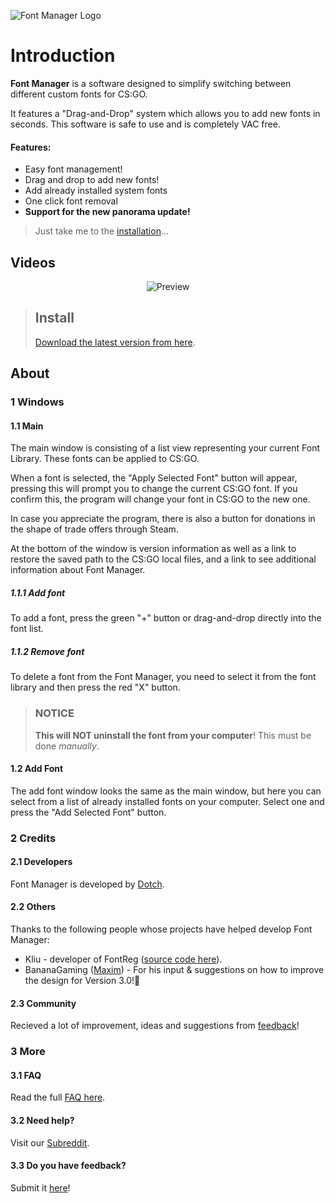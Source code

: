 ![Font Manager Logo](https://github.com/WilliamRagstad/Font-Manager/raw/master/CSGO%20Font%20Manager/Resources/fontmanager.png?raw=true)

# Introduction

**Font Manager** is a software designed to simplify switching between different custom fonts for CS:GO.

It features a "Drag-and-Drop" system which allows you to add new fonts in seconds. This software is safe to use and is completely VAC free.

#### Features:

- Easy font management!
- Drag and drop  to add new fonts! 
- Add already installed system fonts
- One click font removal 
- **Support for the new panorama update!**

>  Just take me to the [installation](#Install)...

## Videos

<div align=center>

<!--[![BananaGaming](https://img.youtube.com/vi/3xToNTtdmME/0.jpg)](https://www.youtube.com/watch?v=3xToNTtdmME)-->

![Preview](https://owo.sh/5a5i99D.png)

</div>




> ## Install
> [Download the latest version from here](https://github.com/Wickedlizerd/Font-Manager/releases ).






## About

### 1 Windows

#### 1.1 Main

The main window is consisting of a list view representing your current Font Library. These fonts can be applied to CS:GO.

When a font is selected, the "Apply Selected Font" button will appear, pressing this will prompt you to change the current CS:GO font. If you confirm this, the program will change your font in CS:GO to the new one.

In case you appreciate the program, there is also a button for donations in the shape of trade offers through Steam. 

At the bottom of the window is version information as well as a link to restore the saved path to the CS:GO local files, and a link to see additional information about Font Manager.

##### 1.1.1 Add font

 To add a font, press the green "+" button or drag-and-drop directly into the font list. 

##### 1.1.2 Remove font

 To delete a font from the Font Manager, you need to select it from the font library and then press the red "X" button. 

> ### NOTICE
> **This will NOT uninstall the font from your computer**! This must be done *manually*.

#### 1.2 Add Font

The add font window looks the same as the main window, but here you can select from a list of already installed fonts on your computer. Select one and press the "Add Selected Font" button.

### 2 Credits

#### 2.1 Developers

Font Manager is developed by [Dotch](https://twitter.com/WilliamRagstad).

#### 2.2 Others

Thanks to the following people whose
projects have helped develop Font Manager:

- Kliu - developer of FontReg ([source code here](http://code.kliu.org/misc/fontreg/)).
- BananaGaming ([Maxim](https://twitter.com/BananaGamingCS)) - For his input & suggestions on how to improve the design for Version 3.0!🎉

#### 2.3 Community

Recieved a lot of improvement, ideas and suggestions from [feedback](https://docs.google.com/forms/d/e/1FAIpQLSfkChgD2T-RYNyfBCRL2EjUQfJ3y8tvPKemGJca2kMU1jV8AQ/viewform)!

### 3 More

#### 3.1 FAQ

Read the full [FAQ here](faq.md).

#### 3.2 Need help?

Visit our [Subreddit](https://www.reddit.com/r/csgoFontManager/).

#### 3.3 Do you have feedback?

Submit it [here](https://docs.google.com/forms/d/e/1FAIpQLSfkChgD2T-RYNyfBCRL2EjUQfJ3y8tvPKemGJca2kMU1jV8AQ/viewform)!

